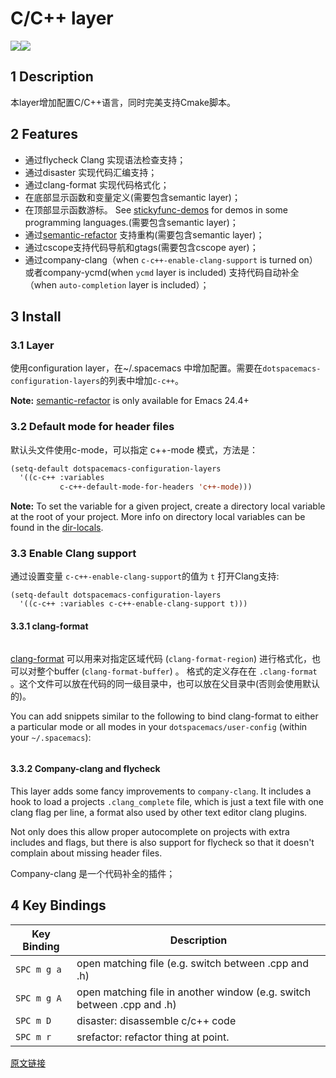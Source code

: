 

# C/C++ layer



![](http://spacemacs.org/layers/+lang/c-c++/img/ccpp.jpg)![](http://spacemacs.org/layers/+lang/c-c++/img/cmake.png)







## 1 Description

本layer增加配置C/C++语言，同时完美支持Cmake脚本。

## 2 Features

- 通过flycheck Clang 实现语法检查支持；
- 通过disaster 实现代码汇编支持；
- 通过clang-format 实现代码格式化；
- 在底部显示函数和变量定义(需要包含semantic layer)；
- 在顶部显示函数游标。 See [stickyfunc-demos](https://github.com/tuhdo/semantic-stickyfunc-enhance) for demos in some programming languages.(需要包含semantic layer)；
- 通过[semantic-refactor](https://github.com/tuhdo/semantic-refactor) 支持重构(需要包含semantic layer)；
- 通过cscope支持代码导航和gtags(需要包含cscope ayer)；
- 通过company-clang（when `c-c++-enable-clang-support` is turned on）或者company-ycmd(when `ycmd` layer is included) 支持代码自动补全（when `auto-completion` layer is included）；

## 3 Install

 

### 3.1 Layer

使用configuration layer，在~/.spacemacs 中增加配置。需要在`dotspacemacs-configuration-layers`的列表中增加`c-c++`。

 **Note:** [semantic-refactor](https://github.com/tuhdo/semantic-refactor) is only available for Emacs 24.4+ 

### 3.2 Default mode for header files

默认头文件使用c-mode，可以指定 c++-mode 模式，方法是：

 



```lisp
(setq-default dotspacemacs-configuration-layers
  '((c-c++ :variables
           c-c++-default-mode-for-headers 'c++-mode)))
```



**Note:** To set the variable for a given project, create a directory local
variable at the root of your project. More info on directory local variables
can be found in the [dir-locals](http://www.gnu.org/software/emacs/manual/html_node/elisp/Directory-Local-Variables.html).



### 3.3 Enable Clang support

通过设置变量 `c-c++-enable-clang-support`的值为 `t` 打开Clang支持:

```
(setq-default dotspacemacs-configuration-layers
  '((c-c++ :variables c-c++-enable-clang-support t)))
```



#### 3.3.1 clang-format

```

```

 [clang-format](http://clang.llvm.org/docs/ClangFormat.html) 可以用来对指定区域代码 (`clang-format-region`) 进行格式化，也可以对整个buffer (`clang-format-buffer`) 。 格式的定义存在在 `.clang-format` 。这个文件可以放在代码的同一级目录中，也可以放在父目录中(否则会使用默认的)。



 You can add snippets similar to the following to bind clang-format to either a particular mode or all modes in your `dotspacemacs/user-config` (within your `~/.spacemacs`): 



```lisp

```



#### 3.3.2 Company-clang and flycheck

 This layer adds some fancy improvements to `company-clang`. It includes a hook to load a projects `.clang_complete` file, which is just a text file with one clang flag per line, a format also used by other text editor clang plugins. 

 Not only does this allow proper autocomplete on projects with extra includes and flags, but there is also support for flycheck so that it doesn't complain about missing header files. 



Company-clang   是一个代码补全的插件；



## 4 Key Bindings



| Key Binding | Description                                                  |
| ----------- | ------------------------------------------------------------ |
| `SPC m g a` | open matching file (e.g. switch between .cpp and .h)         |
| `SPC m g A` | open matching file in another window (e.g. switch between .cpp and .h) |
| `SPC m D`   | disaster: disassemble c/c++ code                             |
| `SPC m r`   | srefactor: refactor thing at point.                          |





[原文链接](http://spacemacs.org/layers/+lang/c-c++/README.html)